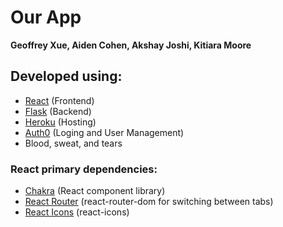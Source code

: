 # Our App

**Geoffrey Xue, Aiden Cohen, Akshay Joshi, Kitiara Moore**

## Developed using:
- [React](https://reactjs.org/) (Frontend)
- [Flask](https://flask.palletsprojects.com/en/2.0.x/) (Backend)
- [Heroku](https://www.heroku.com/) (Hosting)
- [Auth0](https://auth0.com/) (Loging and User Management)
- Blood, sweat, and tears

### React primary dependencies:
- [Chakra](https://chakra-ui.com/) (React component library)
- [React Router](https://reactrouter.com/) (react-router-dom for switching between tabs)
- [React Icons](https://react-icons.github.io/react-icons/) (react-icons)
